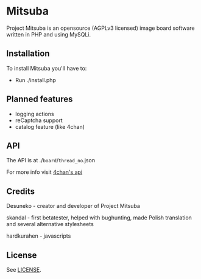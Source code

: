 Mitsuba
=======

Project Mitsuba is an opensource (AGPLv3 licensed) image board software written in PHP and using MySQLi.

Installation
------------

To install Mitsuba you'll have to:
* Run ./install.php

Planned features
----------------

* logging actions
* reCaptcha support
* catalog feature (like 4chan)

API
---

The API is at ./`board`/`thread_no`.json

For more info visit [4chan's api](https://github.com/4chan/4chan-API)

Credits
-------
Desuneko - creator and developer of Project Mitsuba

skandal - first betatester, helped with bughunting, made Polish translation and several alternative stylesheets

hardkurahen - javascripts

License
--------
See [LICENSE](https://github.com/MitsubaBBS/Mitsuba/blob/master/LICENSE).